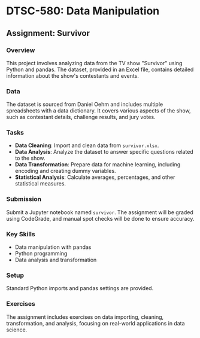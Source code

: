 # DTSC-580: Data Manipulation
## Assignment: Survivor

### Overview

This project involves analyzing data from the TV show "Survivor" using Python and pandas. The dataset, provided in an Excel file, contains detailed information about the show's contestants and events.

### Data

The dataset is sourced from Daniel Oehm and includes multiple spreadsheets with a data dictionary. It covers various aspects of the show, such as contestant details, challenge results, and jury votes.

### Tasks

- **Data Cleaning**: Import and clean data from `survivor.xlsx`.
- **Data Analysis**: Analyze the dataset to answer specific questions related to the show.
- **Data Transformation**: Prepare data for machine learning, including encoding and creating dummy variables.
- **Statistical Analysis**: Calculate averages, percentages, and other statistical measures.

### Submission

Submit a Jupyter notebook named `survivor`. The assignment will be graded using CodeGrade, and manual spot checks will be done to ensure accuracy.

### Key Skills

- Data manipulation with pandas
- Python programming
- Data analysis and transformation

### Setup

Standard Python imports and pandas settings are provided.

### Exercises

The assignment includes exercises on data importing, cleaning, transformation, and analysis, focusing on real-world applications in data science.
